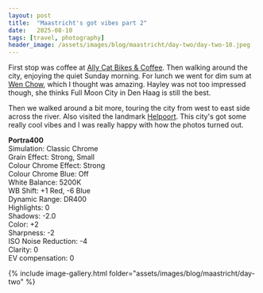```yaml
---
layout: post
title:  "Maastricht's got vibes part 2"
date:   2025-08-10
tags: [travel, photography]
header_image: /assets/images/blog/maastricht/day-two/day-two-10.jpeg
---
```


First stop was coffee at [Ally Cat Bikes & Coffee](https://maps.app.goo.gl/MVB2NFgb6aLSFfUh6). Then walking around the city, enjoying the quiet Sunday morning. For lunch we went for dim sum at [Wen Chow](https://maps.app.goo.gl/67mNLHAd98tbxreP8), which I thought was amazing. Hayley was not too impressed though, she thinks Full Moon City in Den Haag is still the best.

Then we walked around a bit more, touring the city from west to east side across the river. Also visited the landmark [Helpoort](https://maps.app.goo.gl/LG3gLFVP2kUZRT1XA). This city's got some really cool vibes and I was really happy with how the photos turned out.

**Portra400**\
Simulation: Classic Chrome\
Grain Effect: Strong, Small\
Colour Chrome Effect: Strong\
Colour Chrome Blue: Off\
White Balance: 5200K\
WB Shift: +1 Red, -6 Blue\
Dynamic Range: DR400\
Highlights: 0\
Shadows: -2.0\
Color: +2\
Sharpness: -2\
ISO Noise Reduction: -4\
Clarity: 0\
EV compensation: 0

{% include image-gallery.html folder="assets/images/blog/maastricht/day-two" %}